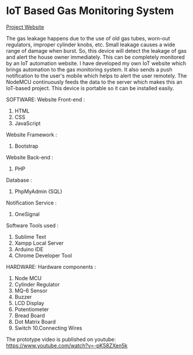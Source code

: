 # IoT Based Gas Monitoring System

[Project Website](http://arunrs.epizy.com/project/gas_monitoring_system/)

The gas leakage happens due to the use of old gas tubes, worn-out regulators, improper cylinder knobs, etc. Small leakage causes a wide range of damage when burst. So, this device will detect the leakage of gas and alert the house owner immediately. This can be completely monitored by an IoT automation website. I have developed my own IoT website which brings automation to the gas monitoring system. It also sends a push notification to the user's mobile which helps to alert the user remotely. The NodeMCU continuously feeds the data to the server which makes this an IoT-based project. This device is portable so it can be installed easily.


SOFTWARE:
Website Front-end :
1. HTML
2. CSS
3. JavaScript

Website Framework :
1. Bootstrap

Website Back-end :
1. PHP

Database :
1. PhpMyAdmin (SQL)

Notification Service :
1. OneSignal

Software Tools used :
1. Sublime Text
2. Xampp Local Server
3. Arduino IDE
4. Chrome Developer Tool


HARDWARE:
Hardware components :
1. Node MCU
2. Cylinder Regulator
3. MQ-6 Sensor
4. Buzzer
5. LCD Display
6. Potentiometer
7. Bread Board
8. Dot Matrix Board
9. Switch
10.Connecting Wires


The prototype video is published on youtube: https://www.youtube.com/watch?v=-pK58ZXen5k
